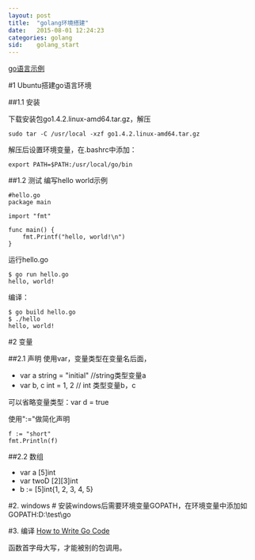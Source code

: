 ```yaml
---
layout: post
title:  "golang环境搭建"
date:   2015-08-01 12:24:23
categories: golang
sid:    golang_start
---
```


[go语言示例](https://gobyexample.com/)

#1 Ubuntu搭建go语言环境

##1.1 安装

下载安装包go1.4.2.linux-amd64.tar.gz，解压

	sudo tar -C /usr/local -xzf go1.4.2.linux-amd64.tar.gz

解压后设置环境变量，在.bashrc中添加：

	export PATH=$PATH:/usr/local/go/bin

##1.2 测试
编写hello world示例

	#hello.go
	package main
	
	import "fmt"
	
	func main() {
	    fmt.Printf("hello, world!\n")
	}
运行hello.go

	$ go run hello.go 
	hello, world!
编译：

	$ go build hello.go
	$ ./hello 
	hello, world!

#2 变量

##2.1 声明
使用var，变量类型在变量名后面，

+ var a string = "initial" //string类型变量a
+ var b, c int = 1, 2	// int 类型变量b，c

可以省略变量类型：var d = true

使用":="做简化声明

	f := "short"
    fmt.Println(f)

##2.2 数组
+ var a [5]int
+ var twoD [2][3]int
+ b := [5]int{1, 2, 3, 4, 5}

#2. windows #
安装windows后需要环境变量GOPATH，在环境变量中添加如GOPATH:D:\test\go

#3. 编译
[How to Write Go Code](http://godoc.golangtc.com/doc/code.html)

函数首字母大写，才能被别的包调用。

